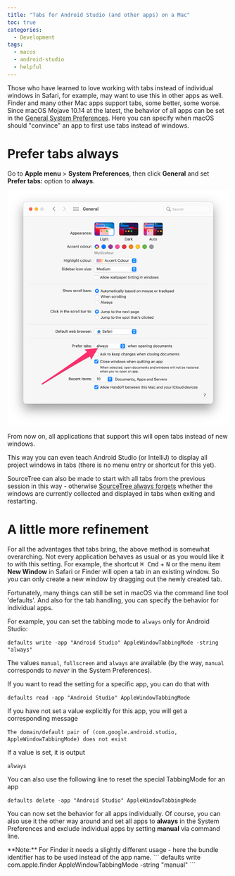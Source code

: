 ```yaml
---
title: "Tabs for Android Studio (and other apps) on a Mac" 
toc: true
categories:
  - Development
tags:
  - macos
  - android-studio
  - helpful
---
```


Those who have learned to love working with tabs instead of individual windows in Safari, for example, may want to use this in other apps as well. Finder and many other Mac apps support tabs, some better, some worse. Since macOS Mojave 10.14 at the latest, the behavior of all apps can be set in the [General System Preferences](https://support.apple.com/en-nz/guide/mac-help/mchla4695cce). Here you can specify when macOS should "convince" an app to first use tabs instead of windows.

# Prefer tabs always

Go to **Apple menu**  > **System Preferences**, then click **General** and set **Prefer tabs:** option to **always**. 

![Screenshot of macOS General System Preferences](../../assets/images/2021/2021-10-31-macos-system-preferences-general.png)

From now on, all applications that support this will open tabs instead of new windows.

This way you can even teach Android Studio (or IntelliJ) to display all project windows in tabs (there is no menu entry or shortcut for this yet).

SourceTree can also be made to start with all tabs from the previous session in this way - otherwise [SourceTree always forgets](https://community.atlassian.com/t5/Sourcetree-questions/How-to-Start-SourceTree-for-Mac-with-Tabbed-Windows/qaq-p/627191) whether the windows are currently collected and displayed in tabs when exiting and restarting.

# A little more refinement

For all the advantages that tabs bring, the above method is somewhat overarching. Not every application behaves as usual or as you would like it to with this setting. For example, the shortcut <kbd>⌘ Cmd</kbd> + <kbd>N</kbd> or the menu item **New Window** in Safari or Finder will open a tab in an existing window. So you can only create a new window by dragging out the newly created tab.

Fortunately, many things can still be set in macOS via the command line tool 'defaults'. And also for the tab handling, you can specify the behavior for individual apps.

For example, you can set the tabbing mode to `always` only for Android Studio:

```
defaults write -app "Android Studio" AppleWindowTabbingMode -string "always"
```

The values `manual`, `fullscreen` and `always` are available (by the way, `manual` corresponds to *never* in the System Preferences).

If you want to read the setting for a specific app, you can do that with

```
defaults read -app "Android Studio" AppleWindowTabbingMode
```

If you have not set a value explicitly for this app, you will get a corresponding message

```
The domain/default pair of (com.google.android.studio, AppleWindowTabbingMode) does not exist
```

If a value is set, it is output

```
always
```

You can also use the following line to reset the special TabbingMode for an app

```
defaults delete -app "Android Studio" AppleWindowTabbingMode
```

You can now set the behavior for all apps individually. Of course, you can also use it the other way around and set all apps to **always** in the System Preferences and exclude individual apps by setting **manual** via command line.

<div class="notice--info" markdown="1">
**Note:** For Finder it needs a slightly different usage - here the bundle identifier has to be used instead of the app name.
```
defaults write com.apple.finder AppleWindowTabbingMode -string "manual"
```
</div>
